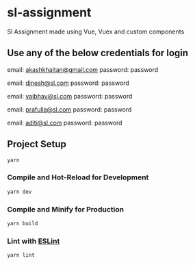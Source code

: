# sl-assignment

Sl Assignment made using Vue, Vuex and custom components

## Use any of the below credentials for login

email: akashkhaitan@gmail.com
password: password

email: dinesh@sl.com
password: password

email: vaibhav@sl.com
password: password

email: prafulla@sl.com
password: password

email: aditi@sl.com
password: password

## Project Setup

```sh
yarn
```

### Compile and Hot-Reload for Development

```sh
yarn dev
```

### Compile and Minify for Production

```sh
yarn build
```

### Lint with [ESLint](https://eslint.org/)

```sh
yarn lint
```

